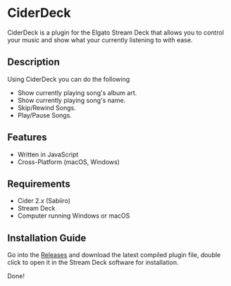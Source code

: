 
# CiderDeck

CiderDeck is a plugin for the Elgato Stream Deck that allows you to control your music and show what your currently listening to with ease.

## Description

Using CiderDeck you can do the following

- Show currently playing song's album art.
- Show currently playing song's name.
- Skip/Rewind Songs.
- Play/Pause Songs.

## Features

- Written in JavaScript
- Cross-Platform (macOS, Windows)

## Requirements
- Cider 2.x (Sabiiro)
- Stream Deck
- Computer running Windows or macOS

## Installation Guide

Go into the [Releases](github.com/ciderapp/CiderDeck/releases) and download the latest compiled plugin file, double click to open it in the Stream Deck software for installation.

Done!
